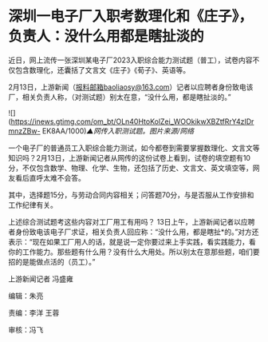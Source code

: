 # 深圳一电子厂入职考数理化和《庄子》，负责人：没什么用都是瞎扯淡的

近日，网上流传一张深圳某电子厂2023入职综合能力测试题（普工），试卷内容不仅包含数理化，还囊括了文言文《庄子》《荀子》、英语等。

2月13日，上游新闻（报料邮箱baoliaosy@163.com）记者以应聘者身份致电该厂，相关负责人称，（对测试题）别太在意，“没什么用，都是瞎扯淡的。”

![](https://inews.gtimg.com/om_bt/OLn40HtoKolZei_WOOkikwXBZtfRrY4zIDrmnzZBw-
EK8AA/1000)_▲网传入职测试题。图片来源/网络_

一个电子厂的普通员工入职综合能力测试，如今都卷到需要掌握数理化、文言文等知识吗？2月13日，上游新闻记者从网传的这份试卷上看到，试卷的填空题有10分，不仅包含数学、物理、化学、生物，还包括了历史、文言文、英文填空等，网友看后直呼太难不会答。

其中，选择题15分，与劳动合同内容相关；问答题70分，与是否服从工作安排和工作纪律有关。

上述综合测试题考这些内容对工厂用工有用吗？
13日上午，上游新闻记者以应聘者身份致电该电子厂求证，相关负责人回应称：“没什么用，都是瞎扯*的。”对方还表示：“现在如果工厂用人的话，就是说一定你要过来上手实践，看实践能力，看你的工作能力。那些题有什么用？没有什么大用处。所以别太在意那些题，咱们要招的是能做点活的（员工）。”

上游新闻记者 冯盛雍

编辑：朱亮

责编：李洋 王蓉

审核：冯飞


